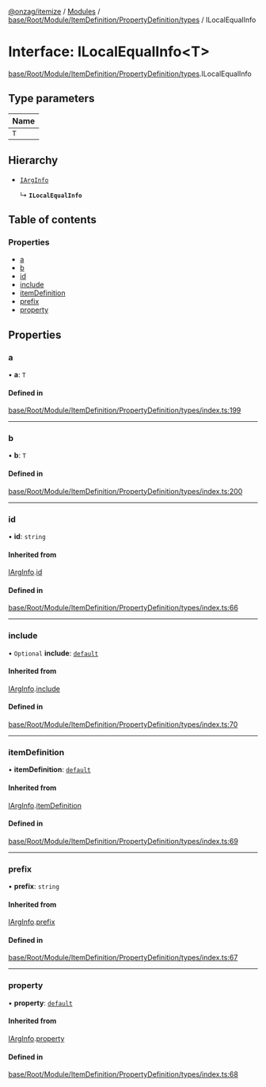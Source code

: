[@onzag/itemize](../README.md) / [Modules](../modules.md) / [base/Root/Module/ItemDefinition/PropertyDefinition/types](../modules/base_Root_Module_ItemDefinition_PropertyDefinition_types.md) / ILocalEqualInfo

# Interface: ILocalEqualInfo\<T\>

[base/Root/Module/ItemDefinition/PropertyDefinition/types](../modules/base_Root_Module_ItemDefinition_PropertyDefinition_types.md).ILocalEqualInfo

## Type parameters

| Name |
| :------ |
| `T` |

## Hierarchy

- [`IArgInfo`](base_Root_Module_ItemDefinition_PropertyDefinition_types.IArgInfo.md)

  ↳ **`ILocalEqualInfo`**

## Table of contents

### Properties

- [a](base_Root_Module_ItemDefinition_PropertyDefinition_types.ILocalEqualInfo.md#a)
- [b](base_Root_Module_ItemDefinition_PropertyDefinition_types.ILocalEqualInfo.md#b)
- [id](base_Root_Module_ItemDefinition_PropertyDefinition_types.ILocalEqualInfo.md#id)
- [include](base_Root_Module_ItemDefinition_PropertyDefinition_types.ILocalEqualInfo.md#include)
- [itemDefinition](base_Root_Module_ItemDefinition_PropertyDefinition_types.ILocalEqualInfo.md#itemdefinition)
- [prefix](base_Root_Module_ItemDefinition_PropertyDefinition_types.ILocalEqualInfo.md#prefix)
- [property](base_Root_Module_ItemDefinition_PropertyDefinition_types.ILocalEqualInfo.md#property)

## Properties

### a

• **a**: `T`

#### Defined in

[base/Root/Module/ItemDefinition/PropertyDefinition/types/index.ts:199](https://github.com/onzag/itemize/blob/59702dd5/base/Root/Module/ItemDefinition/PropertyDefinition/types/index.ts#L199)

___

### b

• **b**: `T`

#### Defined in

[base/Root/Module/ItemDefinition/PropertyDefinition/types/index.ts:200](https://github.com/onzag/itemize/blob/59702dd5/base/Root/Module/ItemDefinition/PropertyDefinition/types/index.ts#L200)

___

### id

• **id**: `string`

#### Inherited from

[IArgInfo](base_Root_Module_ItemDefinition_PropertyDefinition_types.IArgInfo.md).[id](base_Root_Module_ItemDefinition_PropertyDefinition_types.IArgInfo.md#id)

#### Defined in

[base/Root/Module/ItemDefinition/PropertyDefinition/types/index.ts:66](https://github.com/onzag/itemize/blob/59702dd5/base/Root/Module/ItemDefinition/PropertyDefinition/types/index.ts#L66)

___

### include

• `Optional` **include**: [`default`](../classes/base_Root_Module_ItemDefinition_Include.default.md)

#### Inherited from

[IArgInfo](base_Root_Module_ItemDefinition_PropertyDefinition_types.IArgInfo.md).[include](base_Root_Module_ItemDefinition_PropertyDefinition_types.IArgInfo.md#include)

#### Defined in

[base/Root/Module/ItemDefinition/PropertyDefinition/types/index.ts:70](https://github.com/onzag/itemize/blob/59702dd5/base/Root/Module/ItemDefinition/PropertyDefinition/types/index.ts#L70)

___

### itemDefinition

• **itemDefinition**: [`default`](../classes/base_Root_Module_ItemDefinition.default.md)

#### Inherited from

[IArgInfo](base_Root_Module_ItemDefinition_PropertyDefinition_types.IArgInfo.md).[itemDefinition](base_Root_Module_ItemDefinition_PropertyDefinition_types.IArgInfo.md#itemdefinition)

#### Defined in

[base/Root/Module/ItemDefinition/PropertyDefinition/types/index.ts:69](https://github.com/onzag/itemize/blob/59702dd5/base/Root/Module/ItemDefinition/PropertyDefinition/types/index.ts#L69)

___

### prefix

• **prefix**: `string`

#### Inherited from

[IArgInfo](base_Root_Module_ItemDefinition_PropertyDefinition_types.IArgInfo.md).[prefix](base_Root_Module_ItemDefinition_PropertyDefinition_types.IArgInfo.md#prefix)

#### Defined in

[base/Root/Module/ItemDefinition/PropertyDefinition/types/index.ts:67](https://github.com/onzag/itemize/blob/59702dd5/base/Root/Module/ItemDefinition/PropertyDefinition/types/index.ts#L67)

___

### property

• **property**: [`default`](../classes/base_Root_Module_ItemDefinition_PropertyDefinition.default.md)

#### Inherited from

[IArgInfo](base_Root_Module_ItemDefinition_PropertyDefinition_types.IArgInfo.md).[property](base_Root_Module_ItemDefinition_PropertyDefinition_types.IArgInfo.md#property)

#### Defined in

[base/Root/Module/ItemDefinition/PropertyDefinition/types/index.ts:68](https://github.com/onzag/itemize/blob/59702dd5/base/Root/Module/ItemDefinition/PropertyDefinition/types/index.ts#L68)

